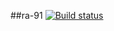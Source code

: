 ##ra-91
[![Build status](https://ci.appveyor.com/api/projects/status/50gn2qvux5hqgnde?svg=true)](https://ci.appveyor.com/project/IsmagilovRF/ra-91)

